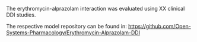 The erythromycin-alprazolam interaction was evaluated using XX clinical DDI studies.

The respective model repository can be found in:
https://github.com/Open-Systems-Pharmacology/Erythromycin-Alprazolam-DDI